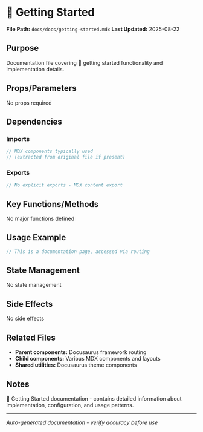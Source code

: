 # 🚀 Getting Started

**File Path:** `docs/docs/getting-started.mdx`
**Last Updated:** 2025-08-22

## Purpose
Documentation file covering 🚀 getting started functionality and implementation details.

## Props/Parameters
No props required

## Dependencies

### Imports
```javascript
// MDX components typically used
// (extracted from original file if present)
```

### Exports
```javascript
// No explicit exports - MDX content export
```

## Key Functions/Methods
No major functions defined

## Usage Example
```javascript
// This is a documentation page, accessed via routing
```

## State Management
No state management

## Side Effects
No side effects

## Related Files
- **Parent components:** Docusaurus framework routing
- **Child components:** Various MDX components and layouts
- **Shared utilities:** Docusaurus theme components

## Notes
🚀 Getting Started documentation - contains detailed information about implementation, configuration, and usage patterns.

---
*Auto-generated documentation - verify accuracy before use*
